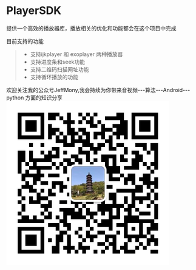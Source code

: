 # PlayerSDK
提供一个高效的播放器库，播放相关的优化和功能都会在这个项目中完成

目前支持的功能
> * 支持ijkplayer 和 exoplayer 两种播放器
> * 支持进度条和seek功能
> * 支持二维码扫描网址功能
> * 支持循环播放的功能

欢迎关注我的公众号JeffMony,我会持续为你带来音视频---算法---Android---python 方面的知识分享
![](./files/JeffMony.jpg)
